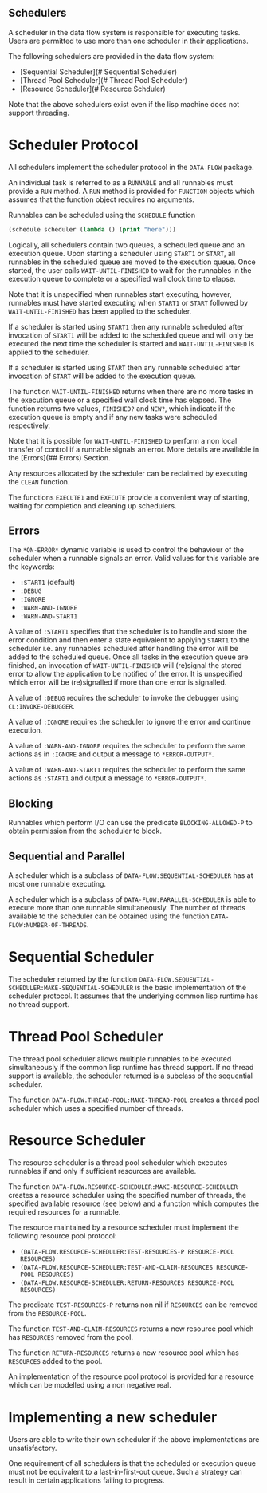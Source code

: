 Schedulers
----------

A scheduler in the data flow system is responsible for executing
tasks. Users are permitted to use more than one scheduler in their
applications.

The following schedulers are provided in the data flow system:
- [Sequential Scheduler](# Sequential Scheduler)
- [Thread Pool Scheduler](# Thread Pool Scheduler)
- [Resource Scheduler](# Resource Schduler)

Note that the above schedulers exist even if the lisp machine does not
support threading.

# Scheduler Protocol
All schedulers implement the scheduler protocol in the `DATA-FLOW`
package.

An individual task is referred to as a `RUNNABLE` and all runnables
must provide a `RUN` method. A `RUN` method is provided for `FUNCTION`
objects which assumes that the function object requires no arguments.

Runnables can be scheduled using the `SCHEDULE` function
```lisp
(schedule scheduler (lambda () (print "here")))
```

Logically, all schedulers contain two queues, a scheduled queue and an
execution queue. Upon starting a scheduler using `START1` or `START`,
all runnables in the scheduled queue are moved to the execution
queue. Once started, the user calls `WAIT-UNTIL-FINISHED` to wait for
the runnables in the execution queue to complete or a specified wall
clock time to elapse.

Note that it is unspecified when runnables start executing, however,
runnables must have started executing when `START1` or `START`
followed by `WAIT-UNTIL-FINISHED` has been applied to the scheduler.

If a scheduler is started using `START1` then any runnable scheduled
after invocation of `START1` will be added to the scheduled queue and
will only be executed the next time the scheduler is started and
`WAIT-UNTIL-FINISHED` is applied to the scheduler.

If a scheduler is started using `START` then any runnable scheduled
after invocation of `START` will be added to the execution queue.

The function `WAIT-UNTIL-FINISHED` returns when there are no more
tasks in the execution queue or a specified wall clock time has
elapsed. The function returns two values, `FINISHED?` and `NEW?`,
which indicate if the execution queue is empty and if any new tasks
were scheduled respectively.

Note that it is possible for `WAIT-UNTIL-FINISHED` to perform a non
local transfer of control if a runnable signals an error. More details
are available in the [Errors](## Errors) Section.

Any resources allocated by the scheduler can be reclaimed by executing
the `CLEAN` function.

The functions `EXECUTE1` and `EXECUTE` provide a convenient way of
starting, waiting for completion and cleaning up schedulers.

## Errors

The `*ON-ERROR*` dynamic variable is used to control the behaviour of
the scheduler when a runnable signals an error. Valid values for this
variable are the keywords:
- `:START1` (default)
- `:DEBUG`
- `:IGNORE`
- `:WARN-AND-IGNORE`
- `:WARN-AND-START1`

A value of `:START1` specifies that the scheduler is to handle and
store the error condition and then enter a state equivalent to
applying `START1` to the scheduler i.e. any runnables scheduled after
handling the error will be added to the scheduled queue. Once all
tasks in the execution queue are finished, an invocation of
`WAIT-UNTIL-FINISHED` will (re)signal the stored error to allow the
application to be notified of the error. It is unspecified which error
will be (re)signalled if more than one error is signalled.

A value of `:DEBUG` requires the scheduler to invoke the debugger
using `CL:INVOKE-DEBUGGER`.

A value of `:IGNORE` requires the scheduler to ignore the error and
continue execution.

A value of `:WARN-AND-IGNORE` requires the scheduler to perform the
same actions as in `:IGNORE` and output a message to `*ERROR-OUTPUT*`.

A value of `:WARN-AND-START1` requires the scheduler to perform the
same actions as `:START1` and output a message to
`*ERROR-OUTPUT*`.

## Blocking

Runnables which perform I/O can use the predicate `BLOCKING-ALLOWED-P`
to obtain permission from the scheduler to block.

## Sequential and Parallel
A scheduler which is a subclass of `DATA-FLOW:SEQUENTIAL-SCHEDULER`
has at most one runnable executing.

A scheduler which is a subclass of `DATA-FLOW:PARALLEL-SCHEDULER` is
able to execute more than one runnable simultaneously. The number of
threads available to the scheduler can be obtained using the function
`DATA-FLOW:NUMBER-OF-THREADS`.

# Sequential Scheduler
The scheduler returned by the function
`DATA-FLOW.SEQUENTIAL-SCHEDULER:MAKE-SEQUENTIAL-SCHEDULER` is the
basic implementation of the scheduler protocol. It assumes that the
underlying common lisp runtime has no thread support.

# Thread Pool Scheduler
The thread pool scheduler allows multiple runnables to be executed
simultaneously if the common lisp runtime has thread support. If no
thread support is available, the scheduler returned is a subclass of
the sequential scheduler.

The function `DATA-FLOW.THREAD-POOL:MAKE-THREAD-POOL` creates a thread
pool scheduler which uses a specified number of threads.

# Resource Scheduler
The resource scheduler is a thread pool scheduler which executes
runnables if and only if sufficient resources are available.

The function `DATA-FLOW.RESOURCE-SCHEDULER:MAKE-RESOURCE-SCHEDULER`
creates a resource scheduler using the specified number of threads,
the specified available resource (see below) and a function which
computes the required resources for a runnable.

The resource maintained by a resource scheduler must implement the
following resource pool protocol:
- `(DATA-FLOW.RESOURCE-SCHEDULER:TEST-RESOURCES-P RESOURCE-POOL RESOURCES)`
- `(DATA-FLOW.RESOURCE-SCHEDULER:TEST-AND-CLAIM-RESOURCES RESOURCE-POOL RESOURCES)`
- `(DATA-FLOW.RESOURCE-SCHEDULER:RETURN-RESOURCES RESOURCE-POOL RESOURCES)`

The predicate `TEST-RESOURCES-P` returns non nil if `RESOURCES` can be
removed from the `RESOURCE-POOL`.

The function `TEST-AND-CLAIM-RESOURCES` returns a new resource pool
which has `RESOURCES` removed from the pool.

The function `RETURN-RESOURCES` returns a new resource pool which has
`RESOURCES` added to the pool.

An implementation of the resource pool protocol is provided for a
resource which can be modelled using a non negative real.

# Implementing a new scheduler
Users are able to write their own scheduler if the above
implementations are unsatisfactory.

One requirement of all schedulers is that the scheduled or execution
queue must not be equivalent to a last-in-first-out queue. Such a
strategy can result in certain applications failing to progress.
